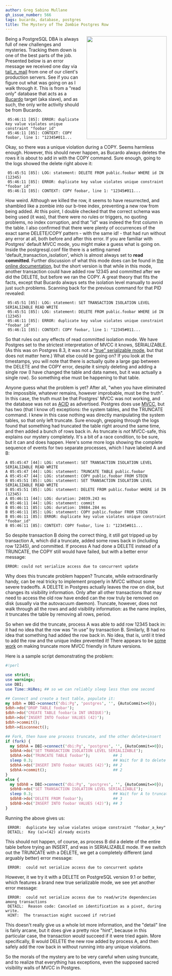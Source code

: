 ```yaml
---
author: Greg Sabino Mullane
gh_issue_number: 566
tags: bucardo, database, postgres
title: The Mystery of The Zombie Postgres Row
---
```




<div class="separator" style="clear: both; text-align: center;">
<a href="/blog/2012/03/14/postgres-mvcc-mystery-truncate-delete/image-0-big.png" imageanchor="1" style="clear:right; float:right; margin-left:1em; margin-bottom:1em"><img border="0" height="320" src="/blog/2012/03/14/postgres-mvcc-mystery-truncate-delete/image-0.png" width="250"/></a></div>

Being a PostgreSQL DBA is always full of new challenges and mysteries. Tracking them 
down is one of the best parts of the job. Presented below is an error message we received one day 
via [tail_n_mail](http://bucardo.org/wiki/Tail_n_mail) from one of our client's production servers.
See if you can figure out what was going on as I walk through it. This is from a "read only" database that acts as a [Bucardo]() target (aka slave), and as such, the only write activity should be from Bucardo.

```error
 05:46:11 [85]: ERROR: duplicate key value violates unique constraint "foobar_id"
 05:46:11 [85]: CONTEXT: COPY foobar, line 1: "12345#011...
```

Okay, so there was a unique violation during a COPY. Seems harmless enough. However, 
this should never happen, as Bucardo always deletes the rows it is about to add in with the COPY command. Sure enough, going to the logs showed the delete right above it:

```error
 05:45:51 [85]: LOG: statement: DELETE FROM public.foobar WHERE id IN (12345)
 05:46:11 [85]: ERROR: duplicate key value violates unique constraint "foobar_id"
 05:46:11 [85]: CONTEXT: COPY foobar, line 1: "12345#011...
```

How weird. Although we killed the row, it seems to have resurrected, and shambled like a zombie into our b-tree index, preventing a new row from being added. At this point, I double checked that the correct schema was being used (it was), that  there were no rules or triggers, no quoting problems, no index corruption, and that "id" was indeed the first column in the table. I also confirmed that there were plenty of occurrences of 
the exact same DELETE/COPY pattern - with the same id! - that had run without any error at all, both before and after this error. If you are familiar with Postgres' default MVCC mode, you might make a guess what is going on. Inside the postgresql.conf 
file there is a setting named 'default_transaction_isolation', which is almost always 
set to **read committed**. Further discussion of what this mode does can be found 
in [the online documentation](http://www.postgresql.org/docs/current/static/transaction-iso.html), but the short version is that while in this mode, 
another transaction could have added row 12345 and committed after we did the DELETE, 
but before we ran the COPY. A great theory that fits the facts, except that Bucardo always 
sets the isolation level manually to avoid just such problems. Scanning back for the previous command for that PID revealed:

```error
 05:45:51 [85]: LOG: statement: SET TRANSACTION ISOLATION LEVEL SERIALIZABLE READ WRITE
 05:45:51 [85]: LOG: statement: DELETE FROM public.foobar WHERE id IN (12345)
 05:46:11 [85]: ERROR: duplicate key value violates unique constraint "foobar_id"
 05:46:11 [85]: CONTEXT: COPY foobar, line 1: "12345#011...
```

So that rules out any effects of read committed isolation mode. We have Postgres set to the strictest 
interpretation of MVCC it knows, SERIALIZABLE. (As this was on Postgres 8.3, it was not a 
["true" serializable mode](/blog/2011/09/28/postgresql-allows-for-different),
 but that does not matter here.) What else could be going on? If you look at the timestamps, you will note 
that there is actually quite a large gap between the DELETE and the COPY error, despite it simply deleting and 
adding a single row (I have changed the table and data names, but it was actually a single row). So something 
else must be happening to that table.

Anyone guess what the problem is yet? After all, "when you have eliminated the impossible, 
whatever remains, however improbable, must be the truth". In this case, the truth must be that 
Postgres' MVCC was not working, and the database was not as [ACID](http://en.wikipedia.org/wiki/ACID) as advertised. Postgres does use 
[MVCC](http://en.wikipedia.org/wiki/Multiversion_concurrency_control), but has two (that I know of) exceptions: the system tables, and the TRUNCATE command. I knew in 
this case nothing was directly manipulating the system tables, so that only left truncate. Sure enough, 
grepping through the logs found that something had truncated the table right around the same time, and then added a 
bunch of rows back in. As truncate is *not* MVCC-safe, this explains our mystery completely. It's a 
bit of a race condition, to be sure, but it can and does happen. Here's some more logs showing 
the complete sequence of events for two separate processes, which I have labeled A and B:

```error
A 05:45:47 [44]: LOG: statement: SET TRANSACTION ISOLATION LEVEL SERIALIZABLE READ WRITE
A 05:45:47 [44]: LOG: statement: TRUNCATE TABLE public.foobar
A 05:45:47 [44]: LOG: statement: COPY public.foobar FROM STDIN
B 05:45:51 [85]: LOG: statement: SET TRANSACTION ISOLATION LEVEL SERIALIZABLE READ WRITE
B 05:45:51 [85]: LOG: statement: DELETE FROM public.foobar WHERE id IN (12345)
A 05:46:11 [44]: LOG: duration: 24039.243 ms
A 05:46:11 [44]: LOG: statement: commit
B 05:46:11 [85]: LOG: duration: 19884.284 ms
B 05:46:11 [85]: LOG: statement: COPY public.foobar FROM STDIN
B 05:46:11 [85]: ERROR: duplicate key value violates unique constraint "foobar_id"
B 05:46:11 [85]: CONTEXT: COPY foobar, line 1: "12345#011...
```

So despite transaction B doing the correct thing, it still got tripped up by transaction A, 
which did a truncate, added some rows back in (including row 12345), and committed. If process A had done a 
DELETE instead of a TRUNCATE, the COPY still would have failed, but with a better error message:

```error
ERROR: could not serialize access due to concurrent update
```

Why does this truncate problem happen? Truncate, while extraordinarily handy, can be real tricky to implement properly 
in MVCC without some severe tradeoffs. A DELETE in Postgres actually leaves the row on disk, but changes 
its visibility information. Only after all other transactions that may need to access the old row have ended can 
the row truly be removed on disk (usually via the autovacuum daemon). Truncate, however, does not walk through 
all the rows and add visibility information: 
as the name implies, it truncates the table by removing all rows, period.

So when we did the truncate, process A was able to add row 12345 back in: it had no idea that the row was "in use" by transaction B. Similarly, B had no idea that something had added the row back in. No idea, that is, until it tried to add the row and the unique index prevented it! There appears to be 
[some work](http://postgresql.1045698.n5.nabble.com/RFC-Making-TRUNCATE-more-quot-MVCC-safe-quot-td5470710.html) on making truncate more MVCC friendly in future versions.

Here is a sample script demonstrating the problem:

```perl
#!perl

use strict;
use warnings;
use DBI;
use Time::HiRes; ## so we can reliably sleep less than one second

## Connect and create a test table, populate it:
my $dbh = DBI->connect('dbi:Pg', 'postgres', '', {AutoCommit=>0});
$dbh->do('DROP TABLE foobar');
$dbh->do('CREATE TABLE foobar(a INT UNIQUE)');
$dbh->do('INSERT INTO foobar VALUES (42)');
$dbh->commit();
$dbh->disconnect();

## Fork, then have one process truncate, and the other delete+insert
if (fork) {
  my $dbhA = DBI->connect('dbi:Pg', 'postgres', '', {AutoCommit=>0});
  $dbhA->do('SET TRANSACTION ISOLATION LEVEL SERIALIZABLE');
  $dbhA->do('TRUNCATE TABLE foobar');          ## 1
  sleep 0.3;                                   ## Wait for B to delete
  $dbhA->do('INSERT INTO foobar VALUES (42)'); ## 2
  $dbhA->commit();                             ## 2
}
else {
  my $dbhB = DBI->connect('dbi:Pg', 'postgres', '', {AutoCommit=>0});
  $dbhB->do('SET TRANSACTION ISOLATION LEVEL SERIALIZABLE');
  sleep 0.3;                                   ## Wait for A to truncate
  $dbhB->do('DELETE FROM foobar');             ## 3
  $dbhB->do('INSERT INTO foobar VALUES (42)'); ## 3
}
```

Running the above gives us:

```error
 ERROR:  duplicate key value violates unique constraint "foobar_a_key"
 DETAIL:  Key (a)=(42) already exists
```

This should not happen, of course, as process B did a delete of the entire table 
before trying an INSERT, and was in SERIALIZABLE mode. If we switch out the TRUNCATE 
with a DELETE, we get a completely different (and arguably better) error message:

```error
 ERROR:  could not serialize access due to concurrent update 
```

However, it we try it with a DELETE on PostgreSQL version 9.1 or better, which 
features a brand new true serializable mode, we see yet another error message:

```error
 ERROR:  could not serialize access due to read/write dependencies among transactions
 DETAIL:  Reason code: Canceled on identification as a pivot, during write.
 HINT:  The transaction might succeed if retried
```

This doesn't really give us a whole lot more information, and the "detail" line is fairly arcane, but 
it does give a pretty nice "hint", because in this particular case, the transaction *would* succeed if 
it were tried again. More specifically, B would DELETE the new row added by process A, and then safely 
add the row back in without running into any unique violations.

So the morals of the mystery are to be very careful when using truncate, and to realize that everything 
has exceptions, even the supposed sacred visibility walls of MVCC in Postgres.


